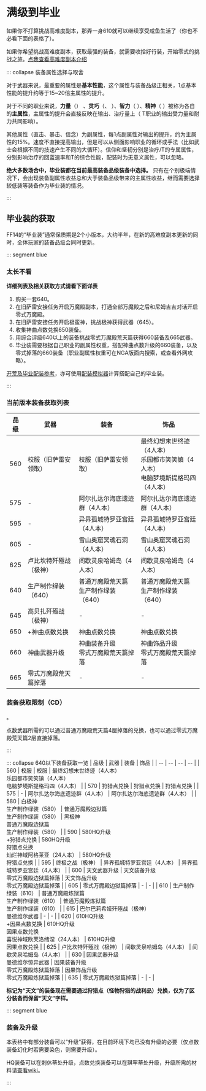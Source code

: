 # 满级到毕业

如果你不打算挑战高难度副本，那弄一身610<i class="xiv hq"></i>就可以继续享受咸鱼生活了（你也不必看下面的表格了）。

如果你希望挑战高难度副本，获取最强的装备，就需要收拾好行装，开始零式的挑战之旅。[点我查看高难度副本介绍](/topic/battle.md)

::: collapse 装备属性选择与取舍

对于武器来说，最重要的属性是**基本性能**，这个属性与装备品级正相关，1点基本性能的提升约等于15~20倍主属性的提升。

对于不同的职业来说，**力量**（<role name="melee" />） 、**灵巧**（<role name="ranged" />、<role name="ninja" />  ）、**智力**（<role name="magic" /> ）、**精神**（<role name="healer" /> ）被称为各自的**主属性**，主属性的提升会直接反映在输出、治疗量上（<role name="tank" /> T职业的输出受力量和耐力共同影响）。

其他属性（直击、暴击、信念）为副属性，每1点副属性对输出的提升，约为主属性的15%。速度不直接提高输出，但是可以从侧面影响职业的循环或手法（比如武士会根据不同的技速产生不同的大循环）。信仰和坚韧分别是治疗/T的专属属性，分别影响治疗的回蓝速率和T的综合性能，配装时为无意义属性，可以忽略。

**绝大多数场合中，毕业装都在当前最高装备品级装备中选择。** 只有在个别极端情况下，会出现装备副属性收益总和大于装备品级带来的主属性收益，继而需要选择较低装等装备作为毕业装的情况。

:::

## 毕业装的获取

FF14的“毕业装”通常保质期是2个小版本，大约半年，在新的高难度副本更新的同时，全体玩家的装备品级会同时更新。

::: segment blue
### 太长不看
**详细列表及相关获取方式请看下面详表**

1. 购买一套640<i class="xiv hq"></i>。
5. 在旧萨雷安接任务<quest name="水晶中的警告" type="plus" />开启万魔殿副本，打通全部万魔殿之后和尼姆吉吉<Pos name="迷津" :x="8.4" :y="27.4" />对话开启零式万魔殿。
4. 在旧萨雷安接任务<quest name="知识之都的咏诗之人" type="plus" />开启极蛮神，挑战极神获得武器（645）。
4. 收集神曲点数兑换650装备<!--，并使用材料将其升级为630（材料可以通过零式万魔殿炼狱篇获得）-->。
5. 用综合评级640以上的装备挑战零式万魔殿荒天篇获得660装备及665武器。
6. 毕业装需要根据自己职业的副属性权重，搭配神曲点数升级的660装备，以及零式掉落的660装备（职业副属性权重可在NGA版面内搜索，或查看外网攻略）。

[开荒及毕业配装参考](https://bbs.nga.cn/read.php?tid=36391376)，亦可使用[配装模拟器](https://asvel.github.io/ffxiv-gearing/)计算搭配自己的毕业装。

:::

### 当前版本装备获取列表

| 品级 | 武器 | 装备 | 饰品 |
| -- | -- | -- | -- |
| 560 | 校服（旧萨雷安领取） | 校服（旧萨雷安领取） | 最终幻想末世终迹（4人本）<br>乐园都市笑笑镇（4人本）<br>电脑梦境斯提格玛四（4人本） |
| 575 | - | 阿尔扎达尔海底遗迹群（4人本） | 阿尔扎达尔海底遗迹群（4人本） |
| 595 | - | 异界孤城特罗亚宫廷（4人本） | 异界孤城特罗亚宫廷（4人本） |
| 605 | - | 雪山奥窟冥魂石洞（4人本） | 雪山奥窟冥魂石洞（4人本） |
| 625 | 卢比坎特歼殛战（极神） | 间歇灵泉哈姆岛（4人本） | 间歇灵泉哈姆岛（4人本） |
| 640 | 生产制作绿装（640<i class="xiv hq"></i>） | 普通万魔殿荒天篇<br>生产制作绿装（640<i class="xiv hq"></i>） | 普通万魔殿荒天篇<br>生产制作绿装（640<i class="xiv hq"></i>） |
| 645 | 高贝扎歼殛战（极神） | - | - |
| 650 | <item name="极密型神典石" />+神曲点数兑换 | 神曲点数兑换 | 神曲点数兑换 |
| 660 | 神曲武器升级 | 神曲装备升级<br>零式万魔殿荒天篇掉落 | 神曲饰品升级<br>零式万魔殿荒天篇掉落 |
| 665 | 零式万魔殿荒天篇掉落 | - | - |


### 装备获取限制（CD）
 
<IncludePage file="_includes/basic/restriction.md" />
<!-- ::: segment blue ###制作绿装升级

在剌休蒂<Pos name="拉札罕" :x="10.8" :y="9.9" />可以使用640HQ装备和[因果点数](/advanced/currency.md#诗学神典石、因果神典石)，兑换获取620HQ装备。

1. 把610HQ装备交给剌休蒂可以获得一定数量的<item name="拉札罕的二类票据" />。
2. 可以在剌休蒂用因果买到<item name="达摩强灵药" />。
3. 使用<item name="拉札罕的二类票据" />和<item name="达摩强灵药" />就可以兑换出620HQ装备。

不同装备消耗/获得的<item name="拉札罕的二类票据" />不同（上交610NQ装备也可以获得二类票据，但数量较少），可以根据市场价格选择相对便宜的装备用于兑换。
::: -->

::: segment blue
### 神曲点数装备及其升级

在琪罕蒂<Pos name="拉札罕" :x="10.8" :y="10.3" />使用神曲点数兑换650装备，神曲点数的获取请[参考本页](/advanced/currency.md#神曲神典石)。

1. 在喀尔狄恩<Pos name="拉札罕" :x="10.9" :y="10.4" />处用<item name="至天强化纤维" />升级650防具，用<item name="至天硬化药" />升级650饰品，用<item name="至天强化药" />升级650武器。
2. 纤维、硬化药及强化药可以使用零式万魔殿荒天篇的低保兑换，也可以通过零式万魔殿荒天篇直接掉落<!--，另外也可以通过狩猎点或十二神系列副本掉落的古钱兑换（喀尔狄恩<Pos name="涅斯瓦孜" :x="10.6" :y="10.0" />）-->。

点数武器所需的<item name="极密型神典石" />可以通过普通万魔殿荒天篇4层掉落的<item name="腐朽的荒天长剑" />兑换，也可以通过零式万魔殿荒天篇2层直接掉落。

:::

::: collapse 640以下装备获取一览
| 品级 | 武器 | 装备 | 饰品 |
| -- | -- | -- | -- |
| 560 | 校服 | 校服 | 最终幻想末世终迹（4人本）<br>乐园都市笑笑镇（4人本）<br>电脑梦境斯提格玛四（4人本） |
| 570 | 狩猎点兑换 | 狩猎点兑换 | 狩猎点兑换 |
| 575 | - | 阿尔扎达尔海底遗迹群（4人本） | 阿尔扎达尔海底遗迹群（4人本） |
| 580 | 白极神<br>生产制作绿装（580<i class="xiv hq"></i>） | 普通万魔殿边狱篇<br>生产制作绿装（580<i class="xiv hq"></i>） | 黑极神<br>普通万魔殿边狱篇<br>生产制作绿装（580<i class="xiv hq"></i>） |
| 590 | 580HQ升级<br><item name="极小型神典石" />+狩猎点兑换 | 580HQ升级<br>狩猎点兑换<br>灿烂神域阿格莱亚（24人本） | 580HQ升级<br>狩猎点兑换 |
| 595 | 终极之战（极神） | 异界孤城特罗亚宫廷（4人本） | 异界孤城特罗亚宫廷（4人本） |
| 600 | 天文武器升级 | 天文装备升级<br>零式万魔殿边狱篇掉落 | 天文饰品升级<br>零式万魔殿边狱篇掉落 |
| 605 | 零式万魔殿边狱篇掉落 | - | - |
| 610 | 生产制作绿装（610<i class="xiv hq"></i>） | 普通万魔殿炼狱篇<br>生产制作绿装（610<i class="xiv hq"></i>） | 普通万魔殿炼狱篇<br>生产制作绿装（610<i class="xiv hq"></i>） |
| 615 | 巴尔巴莉希娅歼殛战（极神）<br>曼德维尔武器 | - | - |
| 620 | 610HQ升级<br><item name="极薄型神典石" />+因果点数兑换 | 610HQ升级<br>因果点数兑换<br>喜悦神域欧芙洛绪涅（24人本） | 610HQ升级<br>因果点数兑换 |
| 625 | 卢比坎特歼殛战（极神） | 间歇灵泉哈姆岛（4人本） | 间歇灵泉哈姆岛（4人本） |
| 630 | 因果武器升级<br>曼德维尔惊异武器 | 因果装备升级<br>零式万魔殿炼狱篇掉落 | 因果饰品升级<br>零式万魔殿炼狱篇掉落 |
| 635 | 零式万魔殿炼狱篇掉落 | - | - |

**标记为“天文”的装备现在需要通过狩猎点（怪物狩猎的战利品）兑换，仅为了区分装备而保留“天文”字样。**

::: segment blue

### 装备及升级

本表格中有部分装备可以“升级”获得，在目前环境下均已没有升级的必要（仅点数装备幻化时若需要染色，则需要升级）。

HQ装备可以在剌休蒂<Pos name="拉札罕" :x="10.8" :y="9.9" />处升级，点数兑换装备可以在琪罕蒂<Pos name="拉札罕" :x="10.8" :y="10.3" />处升级，升级所需的材料请[查看wiki](https://ff14.huijiwiki.com/wiki/ItemSearch)。

:::

